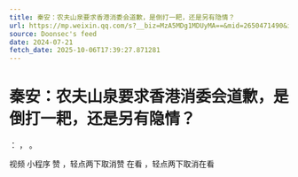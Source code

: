 ```yaml
---
title: 秦安：农夫山泉要求香港消委会道歉，是倒打一耙，还是另有隐情？
url: https://mp.weixin.qq.com/s?__biz=MzA5MDg1MDUyMA==&mid=2650471490&idx=2&sn=26bd6042bfd8fdc7ed45335047af3dbe
source: Doonsec's feed
date: 2024-07-21
fetch_date: 2025-10-06T17:39:27.871281
---
```


# 秦安：农夫山泉要求香港消委会道歉，是倒打一耙，还是另有隐情？

：
，
。

视频
小程序
赞
，轻点两下取消赞
在看
，轻点两下取消在看